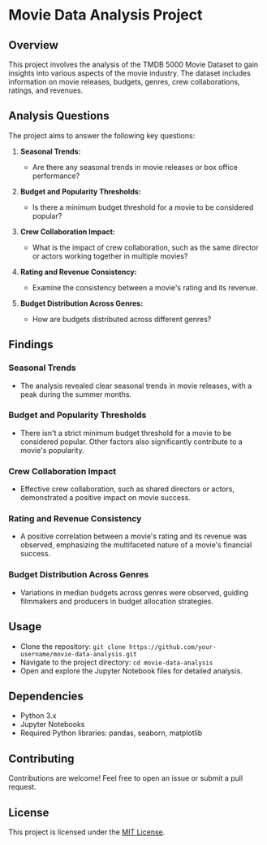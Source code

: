 # Movie Data Analysis Project

## Overview

This project involves the analysis of the TMDB 5000 Movie Dataset to gain insights into various aspects of the movie industry. The dataset includes information on movie releases, budgets, genres, crew collaborations, ratings, and revenues.

## Analysis Questions

The project aims to answer the following key questions:

1. **Seasonal Trends:**
   - Are there any seasonal trends in movie releases or box office performance?

2. **Budget and Popularity Thresholds:**
   - Is there a minimum budget threshold for a movie to be considered popular?

3. **Crew Collaboration Impact:**
   - What is the impact of crew collaboration, such as the same director or actors working together in multiple movies?

4. **Rating and Revenue Consistency:**
   - Examine the consistency between a movie's rating and its revenue.

5. **Budget Distribution Across Genres:**
   - How are budgets distributed across different genres?

## Findings

### Seasonal Trends
- The analysis revealed clear seasonal trends in movie releases, with a peak during the summer months.

### Budget and Popularity Thresholds
- There isn't a strict minimum budget threshold for a movie to be considered popular. Other factors also significantly contribute to a movie's popularity.

### Crew Collaboration Impact
- Effective crew collaboration, such as shared directors or actors, demonstrated a positive impact on movie success.

### Rating and Revenue Consistency
- A positive correlation between a movie's rating and its revenue was observed, emphasizing the multifaceted nature of a movie's financial success.

### Budget Distribution Across Genres
- Variations in median budgets across genres were observed, guiding filmmakers and producers in budget allocation strategies.

## Usage

- Clone the repository: `git clone https://github.com/your-username/movie-data-analysis.git`
- Navigate to the project directory: `cd movie-data-analysis`
- Open and explore the Jupyter Notebook files for detailed analysis.

## Dependencies

- Python 3.x
- Jupyter Notebooks
- Required Python libraries: pandas, seaborn, matplotlib

## Contributing

Contributions are welcome! Feel free to open an issue or submit a pull request.

## License

This project is licensed under the [MIT License](LICENSE).
